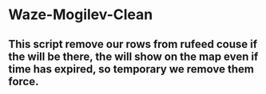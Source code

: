 # Waze-Mogilev-Clean

## This script remove our rows from rufeed couse if the will be there, the will show on the map even if time has expired, so temporary we remove them force.

